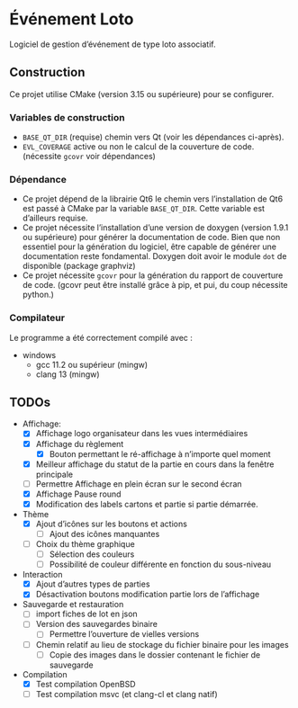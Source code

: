 # Événement Loto

Logiciel de gestion d’événement de type loto associatif.

## Construction

Ce projet utilise CMake (version 3.15 ou supérieure) pour se configurer.

### Variables de construction

* `BASE_QT_DIR` (requise) chemin vers Qt (voir les dépendances ci-après).
* `EVL_COVERAGE` active ou non le calcul de la couverture de code.
  (nécessite `gcovr` voir dépendances)

### Dépendance

* Ce projet dépend de la librairie Qt6 le chemin vers l’installation de Qt6 est passé à CMake par la
  variable `BASE_QT_DIR`. Cette variable est d’ailleurs requise.
* Ce projet nécessite l’installation d’une version de doxygen (version 1.9.1 ou supérieure) pour générer la
  documentation de code. Bien que non essentiel pour la génération du logiciel, être capable de générer une
  documentation reste fondamental. Doxygen doit avoir le module `dot` de disponible (package graphviz)
* Ce projet nécessite `gcovr` pour la génération du rapport de couverture de code. (gcovr peut être installé grâce à
  pip, et pui, du coup nécessite python.)

### Compilateur

Le programme a été correctement compilé avec :

* windows
    * gcc 11.2 ou supérieur (mingw)
    * clang 13 (mingw)

## TODOs

* Affichage:
  * [X] Affichage logo organisateur dans les vues intermédiaires
  * [X] Affichage du règlement
    * [X] Bouton permettant le ré-affichage à n’importe quel moment
  * [X] Meilleur affichage du statut de la partie en cours dans la fenêtre principale
  * [ ] Permettre Affichage en plein écran sur le second écran
  * [X] Affichage Pause round
  * [x] Modification des labels cartons et partie si partie démarrée.
* Thème
  * [X] Ajout d’icônes sur les boutons et actions
    * [ ] Ajout des icônes manquantes
  * [ ] Choix du thème graphique
    * [ ] Sélection des couleurs
    * [ ] Possibilité de couleur différente en fonction du sous-niveau
* Interaction
  * [X] Ajout d’autres types de parties
  * [x] Désactivation boutons modification partie lors de l’affichage
* Sauvegarde et restauration
  * [ ] import fiches de lot en json
  * [ ] Version des sauvegardes binaire
    * [ ] Permettre l’ouverture de vielles versions
  * [ ] Chemin relatif au lieu de stockage du fichier binaire pour les images
    * [ ] Copie des images dans le dossier contenant le fichier de sauvegarde
* Compilation
  * [x] Test compilation OpenBSD
  * [ ] Test compilation msvc (et clang-cl et clang natif)
